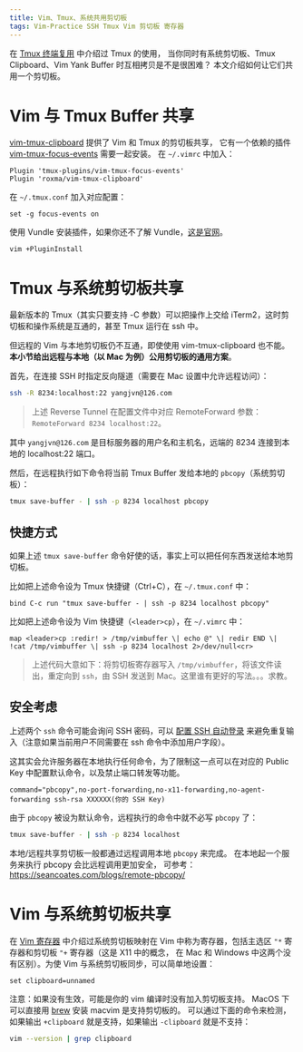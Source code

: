 ```yaml
---
title: Vim、Tmux、系统共用剪切板
tags: Vim-Practice SSH Tmux Vim 剪切板 寄存器
---
```


在 [Tmux 终端复用](/2015/11/06/tmux-startup.html) 中介绍过 Tmux 的使用，
当你同时有系统剪切板、Tmux Clipboard、Vim Yank Buffer 时互相拷贝是不是很困难？
本文介绍如何让它们共用一个剪切板。

<!--more-->

# Vim 与 Tmux Buffer 共享

[vim-tmux-clipboard][vim-tmux-clipboard] 提供了 Vim 和 Tmux 的剪切板共享，
它有一个依赖的插件 [vim-tmux-focus-events][vim-tmux-focus-events] 需要一起安装。
在 `~/.vimrc` 中加入：

```vim
Plugin 'tmux-plugins/vim-tmux-focus-events'
Plugin 'roxma/vim-tmux-clipboard'
```

在 `~/.tmux.conf` 加入对应配置：

```
set -g focus-events on
```

使用 Vundle 安装插件，如果你还不了解 Vundle，[这是官网][vundle]。

```
vim +PluginInstall
```

# Tmux 与系统剪切板共享

最新版本的 Tmux（其实只要支持 -C 参数）可以把操作上交给 iTerm2，这时剪切板和操作系统是互通的，甚至 Tmux 运行在 ssh 中。

但远程的 Vim 与本地剪切板仍不互通，即使使用 vim-tmux-clipboard 也不能。
**本小节给出远程与本地（以 Mac 为例）公用剪切板的通用方案**。

首先，在连接 SSH 时指定反向隧道（需要在 Mac 设置中允许远程访问）：

```bash
ssh -R 8234:localhost:22 yangjvn@126.com
```

> 上述 Reverse Tunnel 在配置文件中对应 RemoteForward 参数：`RemoteForward 8234 localhost:22`。

其中 `yangjvn@126.com` 是目标服务器的用户名和主机名，远端的 8234
连接到本地的 localhost:22 端口。

然后，在远程执行如下命令将当前 Tmux Buffer 发给本地的 `pbcopy`（系统剪切板）：

```bash
tmux save-buffer - | ssh -p 8234 localhost pbcopy
```

## 快捷方式

如果上述 `tmux save-buffer` 命令好使的话，事实上可以把任何东西发送给本地剪切板。

比如把上述命令设为 Tmux 快捷键（Ctrl+C），在 `~/.tmux.conf` 中：

```
bind C-c run "tmux save-buffer - | ssh -p 8234 localhost pbcopy"
```

比如把上述命令设为 Vim 快捷键（`<leader>cp`），在 `~/.vimrc` 中：

```vim
map <leader>cp :redir! > /tmp/vimbuffer \| echo @" \| redir END \| !cat /tmp/vimbuffer \| ssh -p 8234 localhost 2>/dev/null<cr>
```

> 上述代码大意如下：将剪切板寄存器写入 `/tmp/vimbuffer`，将该文件读出，重定向到 `ssh`，由 SSH 发送到 Mac。这里谁有更好的写法。。。求教。

## 安全考虑

上述两个 `ssh` 命令可能会询问 SSH 密码，可以
[配置 SSH 自动登录](/2016/09/14/ssh-auto-login.html)
来避免重复输入（注意如果当前用户不同需要在 ssh 命令中添加用户字段）。

这其实会允许服务器在本地执行任何命令，为了限制这一点可以在对应的 Public Key
中配置默认命令，以及禁止端口转发等功能。

```
command="pbcopy",no-port-forwarding,no-x11-forwarding,no-agent-forwarding ssh-rsa XXXXXX(你的 SSH Key)
```

由于 `pbcopy` 被设为默认命令，远程执行的命令中就不必写 `pbcopy` 了：

```bash
tmux save-buffer - | ssh -p 8234 localhost
```

本地/远程共享剪切板一般都通过远程调用本地 `pbcopy` 来完成。
在本地起一个服务来执行 pbcopy 会比远程调用更加安全，
可参考：<https://seancoates.com/blogs/remote-pbcopy/>

# Vim 与系统剪切板共享

在 [Vim 寄存器](/2016/07/25/vim-registers.html) 中介绍过系统剪切板映射在 Vim
中称为寄存器，包括主选区 `"*` 寄存器和剪切板 `"+` 寄存器（这是 X11 中的概念，
在 Mac 和 Windows 中这两个没有区别）。为使 Vim 与系统剪切板同步，可以简单地设置：

```vim
set clipboard=unnamed
```

注意：如果没有生效，可能是你的 vim 编译时没有加入剪切板支持。
MacOS 下可以直接用 [brew](https://brew.sh/) 安装 macvim 是支持剪切板的。
可以通过下面的命令来检测，如果输出 `+clipboard` 就是支持，如果输出 `-clipboard` 就是不支持：

```bash
vim --version | grep clipboard
```

[vim-tmux-focus-events]: https://github.com/tmux-plugins/vim-tmux-focus-events
[vim-tmux-clipboard]: https://github.com/roxma/vim-tmux-clipboard
[vundle]: https://github.com/VundleVim/Vundle.vim
